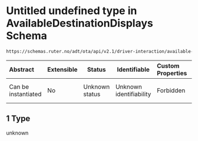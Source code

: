 # Untitled undefined type in AvailableDestinationDisplays Schema

```txt
https://schemas.ruter.no/adt/ota/api/v2.1/driver-interaction/available-destination-displays.json#/examples/0/availableDestinationDisplays/1
```




| Abstract            | Extensible | Status         | Identifiable            | Custom Properties | Additional Properties | Access Restrictions | Defined In                                                                                                                          |
| :------------------ | ---------- | -------------- | ----------------------- | :---------------- | --------------------- | ------------------- | ----------------------------------------------------------------------------------------------------------------------------------- |
| Can be instantiated | No         | Unknown status | Unknown identifiability | Forbidden         | Allowed               | none                | [available-destination-displays.json\*](../../schema/driver-interaction/available-destination-displays.json "open original schema") |

## 1 Type

unknown
